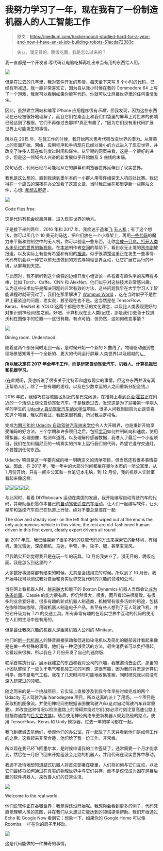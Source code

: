 # 我努力学习了一年，现在我有了一份制造机器人的人工智能工作

> 原文：<https://medium.com/hackernoon/i-studied-hard-for-a-year-and-now-i-have-an-ai-job-building-robots-51acda72383c>

> 失业，漫无目的，晚饭吃面，我是怎么过来的？

我一直都是一个开发者:写代码让电脑吃掉再吐出来当有用的东西给人用。

![](img/e078478a00dad77d07023469d5019212.png)

但是在过去的几年里，我对软件开发的热情，每天坐下来写 8 个小时的代码，已经有所减退。我一直非常喜欢它，因为自从我小时候在我的 Commodore 64 上写了一个游戏，我就可以看到如果你能写代码，你就可以让屏幕世界里的任何事情发生。

因此，虽然建立网站和编写 iPhone 应用程序很有*乐趣*，但我发现，因为这些东西现在已经被很好地理解了，而且它们在桌面上和我们口袋里的屏幕上对世界的影响已经达到了极限，它们不再像过去那样*真正有趣了，*因为它们没有用代码扩展世界上可能发生的事情。

所以在 2015 年，在我工作的时候，我开始再次思考代码改变世界的潜力。从屏幕上的页面开始，网络、应用程序和手机现在已经以微小的方式进入了现实世界，并改变了许多人现在如何度过时间和谋生。从早期的网页来看，这是一个很好的进步，但是这一领域令人兴奋的新发展似乎开始触及 S 曲线的末端。

换句话说，代码已经尽可能地从它的屏幕和浏览器世界延伸到了现实世界。

我也是这么想的，直到我读到墨尔本的一小群人用零件组装无人机四处比赛。我记得在一个周五的深夜在办公室看了这篇文章，当时我正坐在那里更新一些网站文件，心想: [*我想去那里*](https://www.youtube.com/watch?v=2p1dS9hoptU) *。*

![](img/ca05b4a921bb603900ca00b95364c5c3.png)

Code flies free.

这是代码有机会脱离屏幕，进入现实世界的地方。

于是接下来的两年，2016 年和 2017 年，我痴迷于[造](https://www.youtube.com/watch?v=zmHE9aB9EPc)和[飞](https://www.youtube.com/watch?v=KThrDFqO5wc) [无人机](https://www.instagram.com/p/BR2fij_huOD/?taken-by=tompjacobs)；有了这个想法，你可以买几个 10 美元的马达，把它们放在一个小框架上，再用[一些代码](https://github.com/betaflight/betaflight/blob/master/src/main/fc/fc_core.c)的魔力来平衡和控制空中的无人机，你可以创造一些东西，让你[变成一只鸟，打开人类从未见过的世界的新视角](https://www.youtube.com/watch?v=QnaGARBW3QQ)。在[本地](http://make-create.org/)制作者[空间](http://www.hackmelbourne.org/)的帮助下，看到永无止境的[恶作剧](https://www.youtube.com/watch?v=kuXkLwnx_ak)被报道，以及实际上有些有希望和有用的[报道](https://www.youtube.com/watch?v=cRTNvWcx9Oo)，似乎很清楚这里正在发生一些事情:代码有机会以一种它以前无法做到的方式与物理世界互动，让它扩展它运行的环境，从屏幕到天空。

与此同时，我不断听到这个疯狂的边缘开发小组谈论一些有着有趣名字的东西有多棒，比如 Torch、Caffe、CNN 和 AlexNet。他们似乎对这些技术非常感兴趣，认为这些技术似乎是解决问题的非常有效的方法，这些问题我早在大学学习人工智能课程时就研究过了，我们在那里解决了 [Wompus World](https://www.youtube.com/watch?v=FfPT2qlSkA0) ，这在当时似乎不是世界上最紧迫的问题，老实说，甚至现在也不是。这当然是在 TensorFlow、Keras、ResNet 和 YOLO(这两个都是你生活的文化理念，以及比人类表现更好的对象识别神经网络)之前。好吧，计算机现在比人类(记住，那是我们)更善于找到沃利在图像中的位置——这很有趣，有点可怕，但仍然，这如何改变事情？

![](img/887c4e3b0312b23cfaa8550f97f084b8.png)

Dining room. Understood.

随着这两个部分同时走到一起，是时候开始一个新的 S 曲线了。物理驱动遇到物理场景感知等于一个全新的、更大的代码运行屏幕:人类世界(以及超越的[)。](https://en.wikipedia.org/wiki/Mars_rover)

**所以我决定在 2017 年全年不工作，而是研究自动驾驶汽车、机器人、计算机视觉和机器学习。**

(在此期间，我也听说了很多关于比特币和虚拟现实的事情，但这些东西并没有真正帮助人们，除了一些有趣的游戏，以及在少数幸运的人之间重新分配金钱。)

2016 年底，我碰巧在谷歌园区附近的星巴克闲逛，在推特上看到[乔治·霍兹](https://www.bloomberg.com/features/2015-george-hotz-self-driving-car/)正在附近的一个活动上谈论自动驾驶汽车。于是我走过去，发现这是为了迎接第一学期入学的学生的 [Udacity 自动驾驶汽车纳米学位](https://www.udacity.com/course/self-driving-car-engineer-nanodegree--nd013)项目。很多人问我到目前为止是否喜欢这个项目，我以前看过，看起来很有趣，所以我决定报名。

完成[为期三年的 Udacity 自动驾驶汽车纳米学位](http://udacity.com/drive)令人大开眼界，也是重新开始享受编码的好方法。三个学期和许多项目之后，包括[学习](https://hackernoon.com/tagged/learning)如何控制转向和速度，使用模拟器，处理图像，检测车道线，以及理解传感器数据，我进入了最后一个小组项目，我们在加利福尼亚的一辆真实的汽车上运行我们的代码，希望它遵守交通灯，不要撞到任何东西。

Udacity 项目是这一年要完成的唯一明确定义的清单项目，但当然还有很多事情要做。因此，在 2017 年，我一年中的大部分时间都坐在墨尔本市的一所公寓里，从 1 月份开始，只有一间空公寓和一台笔记本电脑，到 12 月份，我的机器人实验室看起来像这样:

![](img/7a3f1eae794a12c85291c450c130737d.png)![](img/0ba7192d19cb29ece3d79477193dd4b1.png)![](img/c12b7b14158145829e45cef652cf8a09.png)![](img/a7766ea704003eb53cd09ffa53b4abee.png)![](img/7557e1aede4ebf7a9159123163e38b44.png)

与此同时，看着 DIYRobocars 运动在美国的发展，我开始编写自动驾驶汽车的代码，并帮助组织墨尔本自己的[自动驾驶遥控汽车活动](https://www.instagram.com/p/BZ8HF9shTWd/?taken-by=australianroboticssociety)，让人们一起编写软件，让火星车和遥控汽车自己在轨道上行驶，绝对不要总是撞在一起:

The slow and steady rover on the left that gets wiped out at the end is the only autonomous vehicle in this video, the rest are old-fashioned human driven in this first event, clearly expert drivers all round

到 2017 年底，我已经探索了很多不同的获取代码的方法来探索它的新环境，有相机，激光雷达，深度相机，马达，手臂，手，轮子，腿，甚至麦克风。

但我确实开始觉得我只是在玩一年的玩具。10 月份我失业了，漫无目的，晚饭吃面。我是怎么到这里的？

大多数好事通常都有结束的时候，尤其是当钱用完的时候。所以到了 10 月份，我开始寻找可以测试我对自治和真实世界交互代码的兴趣的领域和公司。

当在网上看机器人时，[越来越大](https://www.youtube.com/watch?v=-7xvqQeoA8c)和能干的 Boston Dynamics 机器人当然会让[成为头条新闻](https://www.youtube.com/watch?v=fRj34o4hN4I)。Cassie 的能力很有趣，但仍然很大，很贵，而且看起来很精致。有很多的业余爱好者，很多有趣的轮式机器人制造商，机械臂有很多巧妙的用途，包括在咖啡馆端咖啡，用碳机器人制造电子产品，甚至有些人想到了无人驾驶飞机，并把它升级为有 T21 的交通工具。所有非常有趣的在现实世界中互动的代码的使用在人们的生活中是有用的。

但是最让我感兴趣的机器人是幽灵机器人公司的 Minitaur。

他们的[新一代机器人](https://twitter.com/Ghost_Robotics/status/929089811004186629)的静音直接驱动和低速齿轮电机以及简化的腿部设计看起来像是在做一些特殊的事情，他们有一种足够灵活的方法，最终消费者可以负担得起。它看起来很棒，所以我在 7 月份开发了自己的迷你版:

联系首席执行官，展示我建立的东西和我对公司的兴趣，我被邀请去面试，那里的小团队整理了一些关于电气和机械工程的问题，这很有趣，因为我的背景是计算机科学，而不是电气工程。我花了几天时间尽可能地收集答案，同时研究我以前没有深入研究过的领域。

随之而来的是一个挑战项目，它实际上直接涉及到我今年早些时候完成的两个 Udacity 无人驾驶汽车 Nanodegree 项目，所以这真的派上了用场。一个项目是获取相机图像流，并使用神经网络根据该图像驾驶汽车(这对自动驾驶汽车非常重要)，并改变这种情况以检测道路上的障碍并绕过它们(你必须时刻注意高速公路上阻挡你道路的[巨大立方体](https://www.youtube.com/watch?v=cEUJ4bplfg0))。结合使用神经网络来更新机器人规划路径的路点，使用 TensorFlow，Keras 和 Unity 模拟器，过去一年的学习都在一起。

我飞到费城去见他们，参观他们的办公室。在一起玩了几天并看到他们是如何工作的之后，这看起来非常合适，他们给了我一份工作。非常棒。

所以现在我已经飞回墨尔本，是时候申请我的工作签证了，通常需要一个月才能拿到，然后在一月份飞回来开始组装会走路的机器人，并用代码在现实世界中移动。

我迫不及待地想知道腿式机器人将首先部署在哪里，人们将如何与它们互动，以及它们最终将如何通过在真实的物理世界中与它们共存，而不是仅仅成为困在屏幕后面的软件机器人，来改善人们的日常生活。

![](img/9c3719bbb512b26c007edcb988117b3f.png)

Welcome to the real world.

他们说软件正在吞噬世界；我觉得还没开始呢。我想你会看到更多的例子，代码凭直觉理解人类的意图，并在我们从未想过它能达到的领域提供帮助。我们开始通过 Echo 和 Google Now 看到它；想象一下，如果你的 Google Home 可以像 Roomba 一样在你的房子里移动。

![](img/8877553f2542911202b00219d74fdac6.png)

这是代码能做的一件神奇的事情。